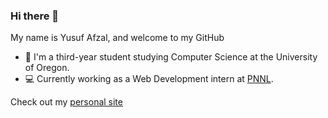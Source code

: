 ### Hi there 👋

My name is Yusuf Afzal, and welcome to my GitHub

- :evergreen_tree: I'm a third-year student studying Computer Science at the University of Oregon. 
- :computer: Currently working as a Web Development intern at [PNNL](pnnl.gov).

Check out my <a href="yusufaf.github.io">personal site</a>
